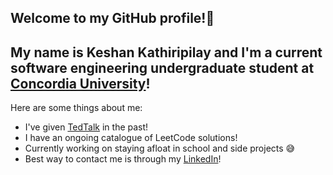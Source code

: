 ## Welcome to my GitHub profile!👋

## My name is Keshan Kathiripilay and I'm a current software engineering undergraduate student at [Concordia University](https://www.concordia.ca)!

Here are some things about me: 
- I've given [TedTalk](https://www.youtube.com/watch?v=cfD93xNI5PI) in the past!
- I have an ongoing catalogue of LeetCode solutions!
- Currently working on staying afloat in school and side projects 😅
- Best way to contact me is through my [LinkedIn](https://www.linkedin.com/in/keshankathiripilay/)! 
